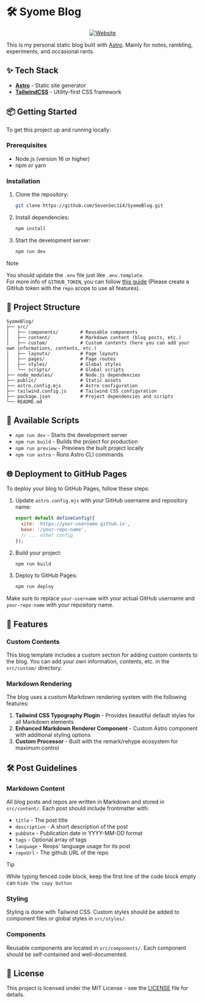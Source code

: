 # 🛠️ Syome Blog
<p align="center">
  <a href="https://syome.vercel.app/" target="_blank">
    <img src="https://img.shields.io/badge/visit%20syome-view-88C0D0?style=for-the-badge&logo=google-chrome&logoColor=white" alt="Website"/>
  </a>
</p>

This is my personal static blog built with [Astro](https://astro.build/). Mainly for notes, rambling, experiments, and occasional rants.

## ✨ Tech Stack

- **[Astro](https://astro.build/)** - Static site generator
- **[TailwindCSS](https://tailwindcss.com/)** - Utility-first CSS framework

## 📦 Getting Started

To get this project up and running locally:

### Prerequisites

- Node.js (version 16 or higher)
- npm or yarn

### Installation

1. Clone the repository:
   ```bash
   git clone https://github.com/SevenSec114/SyomeBlog.git
   ```

2. Install dependencies:
   ```bash
   npm install
   ```

3. Start the development server:
   ```bash
   npm run dev
   ```

> [!NOTE]
> You should update the `.env` file just like `.env.template`. \
> For more info of `GITHUB_TOKEN`, you can follow [this guide](token-generate.md) (Please create a GitHub token with the `repo` scope to use all features).

## 📁 Project Structure

```
SyomeBlog/
├── src/
│   ├── components/        # Reusable components
│   ├── content/           # Markdown content (blog posts, etc.)
│   ├── custom/            # Custom contents (here you can add your own informations, contents, etc.)
│   ├── layouts/           # Page layouts
│   ├── pages/             # Page routes
│   ├── styles/            # Global styles
│   └── scripts/           # Global scripts
├── node_modules/          # Node.js dependencies
├── public/                # Static assets
├── astro.config.mjs       # Astro configuration
├── tailwind.config.js     # Tailwind CSS configuration
├── package.json           # Project dependencies and scripts
└── README.md
```

## 🚀 Available Scripts

- `npm run dev` - Starts the development server
- `npm run build` - Builds the project for production
- `npm run preview` - Previews the built project locally
- `npm run astro` - Runs Astro CLI commands

## 🌐 Deployment to GitHub Pages

To deploy your blog to GitHub Pages, follow these steps:

1. Update `astro.config.mjs` with your GitHub username and repository name:
   ```js
   export default defineConfig({
     site: 'https://your-username.github.io',
     base: '/your-repo-name',
     // ... other config
   });
   ```

2. Build your project:
   ```bash
   npm run build
   ```

3. Deploy to GitHub Pages:
   ```bash
   npm run deploy
   ```

Make sure to replace `your-username` with your actual GitHub username and `your-repo-name` with your repository name.

## 🎨 Features

### Custom Contents
This blog template includes a custom section for adding custom contents to the blog. You can add your own information, contents, etc. in the `src/custom/` directory.

### Markdown Rendering

The blog uses a custom Markdown rendering system with the following features:

1. **Tailwind CSS Typography Plugin** - Provides beautiful default styles for all Markdown elements
2. **Enhanced Markdown Renderer Component** - Custom Astro component with additional styling options
3. **Custom Processor** - Built with the remark/rehype ecosystem for maximum control

## 🛠️ Post Guidelines

### Markdown Content

All blog posts and repos are written in Markdown and stored in `src/content/`. Each post should include frontmatter with:

- `title` - The post title
- `description` - A short description of the post
- `pubDate` - Publication date in YYYY-MM-DD format
- `tags` - Optional array of tags
- `language` - Reops' language usage for its post
- `repoUrl` - The github URL of the repo

> [!TIP]
> While typing fenced code block, keep the first line of the code block empty can `hide the copy button`

### Styling

Styling is done with Tailwind CSS. Custom styles should be added to component files or global styles in `src/styles/`.

### Components

Reusable components are located in `src/components/`. Each component should be self-contained and well-documented.

## 📄 License

This project is licensed under the MIT License - see the [LICENSE](LICENSE) file for details.
